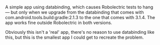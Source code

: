 A simple app using databinding, which causes Robolectric tests to hang — but only when we upgrade from the databinding that comes with com.android.tools.build:gradle:2.1.3 to the one that comes with 3.1.4. The app works fine outside Robolectric in both versions.


Obviously this isn't a 'real' app, there's no reason to use databinding like this, but this is the smallest app I could get to recreate the problem.